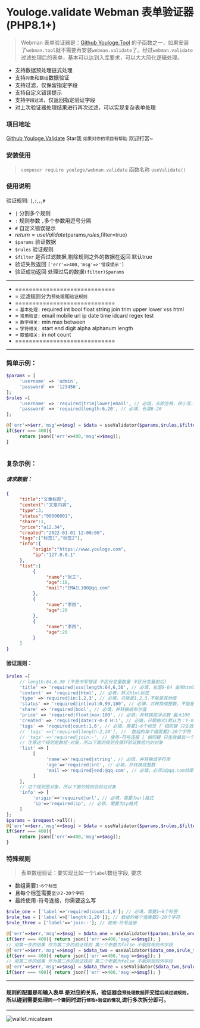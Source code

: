 # Youloge.validate Webman 表单验证器(PHP8.1+)

> Webman 表单验证器是：[Github Youloge.Tool](https://github.com/youfeed/webman.tool) 的子函数之一，如果安装了`webman.tool`就不需要再安装`webman.validate`了。经过`webman.validate` 过滤处理后的表单，基本可以达到入库要求，可以大大简化逻辑处理。

- 支持数据预处理链式处理
- 支持`对象`和`数组`数据验证
- 支持过滤，仅保留指定字段
- 支持自定义错误提示
- 支持`字段过滤`，仅返回指定验证字段
- 对上次验证器处理结果进行再次过滤，可以实现复杂表单处理

### 项目地址

[Github Youloge.Validate](https://github.com/youfeed/webman.validate) Star我 `如果对你的项目有帮助` 欢迎打赏~

###  安装使用

> `composer require youloge/webman.validate` 函数名称 `useValidate()`

### 使用说明

 验证规则: `|`,`:`,`,`,`#`
 - `|` 分割多个规则
 - `:` 规则参数 `,`多个参数用逗号分隔
 - `#` 自定义错误提示
 - $return = useValidate($params,$rules,$filter=true)
 - `$params` 验证数据
 - `$rules` 验证规则
 - `$filter` 是否过滤数据,剔除规则之外的数据在返回 默认true
 -  验证失败返回 `['err'=>400,'msg'=>'错误提示']`
 -  验证成功返回 处理过后的数据`(filter)$params`

---
 * =============================
 * = 过滤规则分为`预处理`和`验证规则`
 * =============================
 * = `基本处理:` required int bool float string join trim upper lower xss html
 * = `常用验证:` email mobile url ip date time idcard regex test
 * = `数字相关:` min max between
 * = `字符相关:` start end digit alpha alphanum length
 * = `取值相关:` in not count
 * =============================
---

### 简单示例：

```php
$params = [
     'username' => 'admin',
     'password' => '123456',
];
$rules =[
     'username' => 'required|trim|lower|email', // 必填，去除空格，转小写，邮箱格式
     'password' => 'required|length:6,20', // 必填，长度6-20
];

@['err'=>$err,'msg'=>$msg] = $data = useValidator($params,$rules,$filter=true);
if($err === 400){
     return json(['err'=>400,'msg'=>$msg]);
}
 
```

### 复杂示例：
##### 请求数据：
```json
{
     "title":"文章标题",
     "content":"文章内容",
     "type":3,
     "status":"00000001",
     "share":1,
     "price":"a12.34",
     "created":"2022-01-01 12:00:00",
     "tags":["标签1","标签2"],
     "info":{
          "origin":"https://www.youloge.com",
          "ip":"127.0.0.1"
     },
     "list":[
          {
               "name":"张三",
               "age":18,
               "mail":"EMAIL100@qq.com"
          },
          {
               "name":"李四",
               "age":20
          },
          {
               "name":"李四",
               "age":20
          }
     ]
}
```
#### 验证规则：
```php
$rules =[
     // length:64,6,30 (不是书写错误 不区分变量数量 不区分变量前后)
     'title' => 'required|xss|length:64,6,30', // 必填，长度6-64 去除html去除 HTML 和 PHP 标签
     'content' => 'required|html', // 必填，转义html标签 
     'type' =>'required|in:1,2,3', // 必填，只能是1,2,3,不能是其他值
     'status' => 'required|int|not:0,99,100', // 必填，并转换成整数，不能是0,99,100
     'share' => 'required|bool', // 必填，并转换成布尔值
     'price' => 'required|floot|max:100', // 必填，并转换成浮点数 最大100
     'created' => 'required|date:Y-m-d H:i', // 必填，日期格式(默认为：Y-m-d H:i:s)
     'tags' => 'required|count:1,6', // 必填，需要1~6个标签 [`相同键 只生效最后一个哦`]
     // 'tags' =>['required|length:2,20'], //  数组的每个值需要2-20个字符 [`相同键 只生效最后一个哦`]
     // 'tags' =>'required|join:-', // 使用-符号连接 [`相同键 只生效最后一个哦`]
     // 注意这个规则是数组-对象，所以下面的规则会循环验证数组内的对象
     'list' => [
          [
               'name'=>'required|string', // 必填，并转换成字符串
               'age'=>'required|int', // 必填，并转换成整数
               'mail'=>'required|end:@qq.com', // 必填，必须以@qq.com结尾
          ]
     ],
     // 这个规则是对象，所以下面的规则会验证对象
     'info' => [
          'origin'=>'required|url', // 必填，需要为url格式
          'ip'=>'required|ip', // 必填，需要为ip格式
     ]
];
$params = $request->all();
@['err'=>$err,'msg'=>$msg] = $data = useValidator($params,$rules,$filter=true);
if($err === 400){
     return json(['err'=>400,'msg'=>$msg]);
}

```


### 特殊规则

> 表单数组验证：要实现比如一个`label`数组字段, 要求

- 数组需要`1~6个标签` 
- 且每个标签需要`至少2-20个字符`
- 最终使用`-`符号连接，你需要这么写

```php
$rule_one = ['label'=>'required|count:1,6']; // 必填，需要1~6个标签
$rule_two = ['label'=>['length:2,20']]; // 数组的每个值需要2-20个字符
$rule_three = ['label'=>'join:-']; // 使用-符号连接

@['err'=>$err,'msg'=>$msg] = $data_one = useValidator($params,$rule_one,true);
if($err === 400){ return json(['err'=>400,'msg'=>$msg]); }
// 用第一步的结果 作为第二步的验证规则 第三个参数为false 不剔除规则外字段
@['err'=>$err,'msg'=>$msg] = $data_two = useValidator($data_one,$rule_two,false);
if($err === 400){ return json(['err'=>400,'msg'=>$msg]); }
// 用第二步的结果 作为第三步的验证规则 第三个参数为false 不剔除规则外字段
@['err'=>$err,'msg'=>$msg] = $data_three = useValidator($data_two,$rule_three,false);
if($err === 400){ return json(['err'=>400,'msg'=>$msg]); }

```

---

#### 规则的配置是和输入表单 是对应的关系，验证器会`预处理数据`并交给`后续过滤规则`，所以碰到需要处理`同一个键`同时进行`修改+验证的情况`,进行多次拆分即可。

---

![wallet.micateam](https://img.youloge.com/wallet/micateam!0)